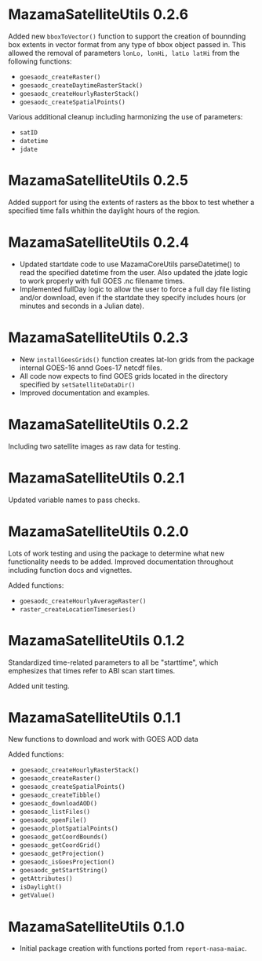 # MazamaSatelliteUtils 0.2.6

Added new `bboxToVector()` function to support the creation of bounnding box
extents in vector format from any type of bbox object passed in. This allowed
the removal of parameters `lonLo, lonHi, latLo latHi` from the following
functions:

* `goesaodc_createRaster()`
* `goesaodc_createDaytimeRasterStack()`
* `goesaodc_createHourlyRasterStack()`
* `goesaodc_createSpatialPoints()`

Various additional cleanup including harmonizing the use of parameters:

* `satID`
* `datetime`
* `jdate`

# MazamaSatelliteUtils 0.2.5

Added support for using the extents of rasters as the bbox to test whether 
a specified time falls whithin the daylight hours of the region. 

# MazamaSatelliteUtils 0.2.4

* Updated startdate code to use MazamaCoreUtils parseDatetime() to read the 
specified datetime from the user.  Also updated the jdate logic to work properly
 with full GOES .nc filename times.
* Implemented fullDay logic to allow the user to force a full day file listing 
and/or download, even if the startdate they specify includes hours (or minutes 
and seconds in a Julian date).

# MazamaSatelliteUtils 0.2.3

* New `installGoesGrids()` function creates lat-lon grids from the package
internal GOES-16 annd Goes-17 netcdf files.
* All code now expects to find GOES grids located in the directory specified
by `setSatelliteDataDir()`
* Improved documentation and examples.

# MazamaSatelliteUtils 0.2.2

Including two satellite images as raw data for testing.

# MazamaSatelliteUtils 0.2.1

Updated variable names to pass checks.

# MazamaSatelliteUtils 0.2.0

Lots of work testing and using the package to determine what new functionality
needs to be added. Improved documentation throughout including function docs
and vignettes.

Added functions:

* `goesaodc_createHourlyAverageRaster()`
* `raster_createLocationTimeseries()`
  

# MazamaSatelliteUtils 0.1.2

Standardized time-related parameters to all be "starttime", which emphesizes
that times refer to ABI scan start times.

Added unit testing.

# MazamaSatelliteUtils 0.1.1

New functions to download and work with GOES AOD data

Added functions:

* `goesaodc_createHourlyRasterStack()`
* `goesaodc_createRaster()`
* `goesaodc_createSpatialPoints()`
* `goesaodc_createTibble()`
* `goesaodc_downloadAOD()`
* `goesaodc_listFiles()`
* `goesaodc_openFile()`
* `goesaodc_plotSpatialPoints()`
* `goesaodc_getCoordBounds()`
* `goesaodc_getCoordGrid()`
* `goesaodc_getProjection()`
* `goesaodc_isGoesProjection()`
* `goesaodc_getStartString()`
* `getAttributes()`
* `isDaylight()`
* `getValue()`

# MazamaSatelliteUtils 0.1.0

* Initial package creation with functions ported from `report-nasa-maiac`.


